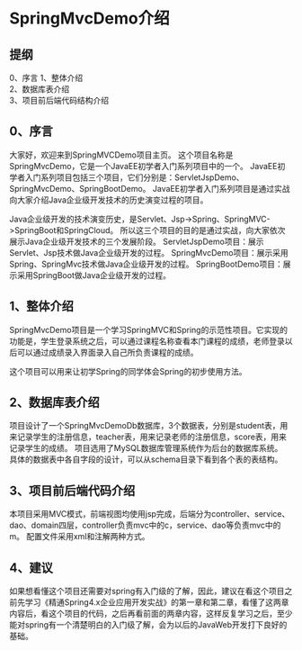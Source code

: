 # SpringMvcDemo介绍


## 提纲
0、序言
1、整体介绍  
2、数据库表介绍  
3、项目前后端代码结构介绍  

## 0、序言
大家好，欢迎来到SpringMVCDemo项目主页。
这个项目名称是SpringMvcDemo，它是一个JavaEE初学者入门系列项目中的一个。
JavaEE初学者入门系列项目包括三个项目，它们分别是：ServletJspDemo、SpringMvcDemo、SpringBootDemo。
JavaEE初学者入门系列项目是通过实战向大家介绍Java企业级开发技术的历史演变过程的项目。

Java企业级开发的技术演变历史，是Servlet、Jsp->Spring、SpringMVC->SpringBoot和SpringCloud。
所以这三个项目的目的是通过实战，向大家依次展示Java企业级开发技术的三个发展阶段。
ServletJspDemo项目：展示Servlet、Jsp技术做Java企业级开发的过程。
SpringMvcDemo项目：展示采用Spring、SpringMvc技术做Java企业级开发的过程。
SpringBootDemo项目：展示采用SpringBoot做Java企业级开发的过程。

## 1、整体介绍


SpringMvcDemo项目是一个学习SpringMVC和Spring的示范性项目。它实现的功能是，学生登录系统之后，可以通过课程名称查看本门课程的成绩，老师登录以后可以通过成绩录入界面录入自己所负责课程的成绩。

这个项目可以用来让初学Spring的同学体会Spring的初步使用方法。


2、数据库表介绍
----------------
项目设计了一个SpringMvcDemoDb数据库，3个数据表，分别是student表，用来记录学生的注册信息，teacher表，用来记录老师的注册信息，score表，用来记录学生的成绩。
项目选用了MySQL数据库管理系统作为后台的数据库系统。
具体的数据表中各自字段的设计，可以从schema目录下看到各个表的表结构。

3、项目前后端代码介绍
----------------------
本项目采用MVC模式，前端视图均使用jsp完成，后端分为controller、service、dao、domain四层，controller负责mvc中的c，service、dao等负责mvc中的m。
配置文件采用xml和注解两种方式。

4、建议
--------
如果想看懂这个项目还需要对spring有入门级的了解，因此，建议在看这个项目之前先学习《精通Spring4.x企业应用开发实战》的第一章和第二章，看懂了这两章内容后，看这个项目的代码，之后再看前面的两章内容，这样反复学习之后，至少能对spring有一个清楚明白的入门级了解，会为以后的JavaWeb开发打下良好的基础。
